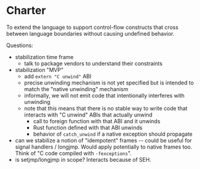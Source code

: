 # Charter

To extend the language to support control-flow constructs that cross between
language boundaries without causing undefined behavior.

Questions:

* stabilization time frame
    * talk to package vendors to understand their constraints
* stabilization "MVP"
    * add `extern "C unwind"` ABI
    * precise unwinding mechanism is not yet specified but is intended to match the "native unwinding" mechanism
    * informally, we will not emit code that intentionally interferes with unwinding
    * note that this means that there is no stable way to write code that interacts with "C unwind" ABIs that actually unwind
        * call to foreign function with that ABI and it unwinds
        * Rust function defined with that ABI unwinds
        * behavior of `catch_unwind` if a native exception should propagate
* can we stabilize a notion of "idempotent" frames -- could be useful
  for signal handlers / longjmp. Would apply potentially to native
  frames too. Think of "C code compiled with `-fexceptions`".
* is setjmp/longjmp in scope? Interacts because of SEH.
